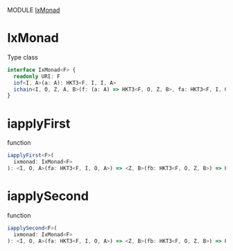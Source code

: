 MODULE [IxMonad](https://github.com/gcanti/fp-ts/blob/master/src/IxMonad.ts)
# IxMonad
Type class
```ts
interface IxMonad<F> {
  readonly URI: F
  iof<I, A>(a: A): HKT3<F, I, I, A>
  ichain<I, O, Z, A, B>(f: (a: A) => HKT3<F, O, Z, B>, fa: HKT3<F, I, O, A>): HKT3<F, I, Z, B>
}
```
# iapplyFirst
function
```ts
iapplyFirst<F>(
  ixmonad: IxMonad<F>
): <I, O, A>(fa: HKT3<F, I, O, A>) => <Z, B>(fb: HKT3<F, O, Z, B>) => HKT3<F, I, Z, A> 
```

# iapplySecond
function
```ts
iapplySecond<F>(
  ixmonad: IxMonad<F>
): <I, O, A>(fa: HKT3<F, I, O, A>) => <Z, B>(fb: HKT3<F, O, Z, B>) => HKT3<F, I, Z, B> 
```